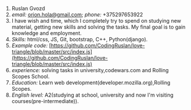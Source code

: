 1. Ruslan Gvozd
2. *email:* orion.hola@gmail.com; *phone:* +375297653922
3. I have wish and time, which I completely try to spend on studying new material, getting new skills and solving the tasks. My final goal is to gain knowledge and employment.
4. *Skills:* html/css, JS, Git, bootstrap, C++, Python(django).
5. *Example code:* [https://github.com/CodingRuslan/love-triangle/blob/master/src/index.js](https://github.com/CodingRuslan/love-triangle/blob/master/src/index.js)
6. *experience:* solving tasks in university,codewars.com and Rolling Scopes School.
7. *Education:* Learn web development(developer.mozilla.org),Rolling Scopes.
8. *English level:* А2(studying at school, university and now I'm visiting courses(pre-intermediate)).